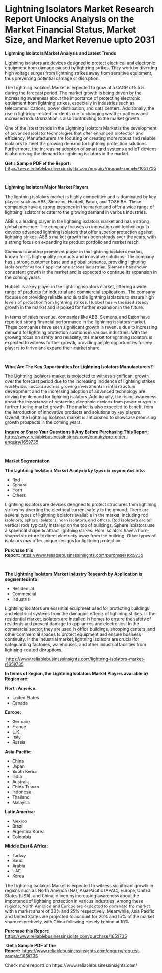 <p><h1>Lightning Isolators Market Research Report Unlocks Analysis on the Market Financial Status, Market Size, and Market Revenue upto 2031</h1></p><p><strong>Lightning Isolators Market Analysis and Latest Trends</strong></p>
<p><p>Lightning isolators are devices designed to protect electrical and electronic equipment from damage caused by lightning strikes. They work by diverting high voltage surges from lightning strikes away from sensitive equipment, thus preventing potential damage or disruption.</p><p>The Lightning Isolators Market is expected to grow at a CAGR of 5.5% during the forecast period. The market growth is being driven by the increasing awareness about the importance of protecting electronic equipment from lightning strikes, especially in industries such as telecommunications, power distribution, and data centers. Additionally, the rise in lightning-related incidents due to changing weather patterns and increased industrialization is also contributing to the market growth.</p><p>One of the latest trends in the Lightning Isolators Market is the development of advanced isolator technologies that offer enhanced protection and efficiency. Manufacturers are focusing on creating more robust and reliable isolators to meet the growing demand for lightning protection solutions. Furthermore, the increasing adoption of smart grid systems and IoT devices is also driving the demand for lightning isolators in the market.</p></p>
<p><strong>Get a Sample PDF of the Report:&nbsp;</strong> <a href="https://www.reliablebusinessinsights.com/enquiry/request-sample/1659735">https://www.reliablebusinessinsights.com/enquiry/request-sample/1659735</a></p>
<p>&nbsp;</p>
<p><strong>Lightning Isolators Major Market Players</strong></p>
<p><p>The lightning isolators market is highly competitive and is dominated by key players such as ABB, Siemens, Hubbell, Eaton, and TOSHIBA. These companies have a strong presence in the market and offer a wide range of lightning isolators to cater to the growing demand in various industries. </p><p>ABB is a leading player in the lightning isolators market and has a strong global presence. The company focuses on innovation and technology to develop advanced lightning isolators that offer superior protection against lightning strikes. ABB's market growth has been steady over the years, with a strong focus on expanding its product portfolio and market reach.</p><p>Siemens is another prominent player in the lightning isolators market, known for its high-quality products and innovative solutions. The company has a strong customer base and a global presence, providing lightning isolators for various applications across industries. Siemens has shown consistent growth in the market and is expected to continue its expansion in the coming years.</p><p>Hubbell is a key player in the lightning isolators market, offering a wide range of products for industrial and commercial applications. The company focuses on providing reliable and durable lightning isolators to ensure high levels of protection from lightning strikes. Hubbell has witnessed steady growth in the market and is poised for further expansion in the future.</p><p>In terms of sales revenue, companies like ABB, Siemens, and Eaton have reported strong financial performance in the lightning isolators market. These companies have seen significant growth in revenue due to increasing demand for lightning protection solutions in various industries. With the growing focus on safety and reliability, the market for lightning isolators is expected to witness further growth, providing ample opportunities for key players to thrive and expand their market share.</p></p>
<p>&nbsp;</p>
<p><strong>What Are The Key Opportunities For Lightning Isolators Manufacturers?</strong></p>
<p><p>The Lightning Isolators market is projected to witness significant growth over the forecast period due to the increasing incidence of lightning strikes worldwide. Factors such as growing investments in infrastructure development and the increasing adoption of advanced technology are driving the demand for lightning isolators. Additionally, the rising awareness about the importance of protecting electronic devices from power surges is further fueling market growth. The market is also expected to benefit from the introduction of innovative products and solutions by key players. Overall, the Lightning Isolators market is anticipated to showcase promising growth prospects in the coming years.</p></p>
<p><strong>Inquire or Share Your Questions If Any Before Purchasing This Report:</strong> <a href="https://www.reliablebusinessinsights.com/enquiry/pre-order-enquiry/1659735">https://www.reliablebusinessinsights.com/enquiry/pre-order-enquiry/1659735</a></p>
<p>&nbsp;</p>
<p><strong>Market Segmentation</strong></p>
<p><strong>The Lightning Isolators Market Analysis by types is segmented into:</strong></p>
<p><ul><li>Rod</li><li>Sphere</li><li>Horn</li><li>Others</li></ul></p>
<p><p>Lightning isolators are devices designed to protect structures from lightning strikes by diverting the electrical current safely to the ground. There are several types of lightning isolators available in the market, including rod isolators, sphere isolators, horn isolators, and others. Rod isolators are tall vertical rods typically installed on the top of buildings. Sphere isolators use a spherical shape to attract lightning strikes. Horn isolators have a horn-shaped structure to direct electricity away from the building. Other types of isolators may offer unique designs for lightning protection.</p></p>
<p><strong>Purchase this Report:&nbsp;</strong><a href="https://www.reliablebusinessinsights.com/purchase/1659735">https://www.reliablebusinessinsights.com/purchase/1659735</a></p>
<p>&nbsp;</p>
<p><strong>The Lightning Isolators Market Industry Research by Application is segmented into:</strong></p>
<p><ul><li>Residential</li><li>Commercial</li><li>Industrial</li></ul></p>
<p><p>Lightning isolators are essential equipment used for protecting buildings and electrical systems from the damaging effects of lightning strikes. In the residential market, isolators are installed in homes to ensure the safety of residents and prevent damage to appliances and electronics. In the commercial sector, they are used in office buildings, shopping centers, and other commercial spaces to protect equipment and ensure business continuity. In the industrial market, lightning isolators are crucial for safeguarding factories, warehouses, and other industrial facilities from lightning-related disruptions.</p></p>
<p><a href="https://www.reliablebusinessinsights.com/lightning-isolators-market-r1659735">&nbsp;https://www.reliablebusinessinsights.com/lightning-isolators-market-r1659735</a></p>
<p><strong>In terms of Region, the Lightning Isolators Market Players available by Region are:</strong></p>
<p>
    <p> <strong> North America: </strong>
        <ul>
            <li>United States</li>
            <li>Canada</li>
        </ul>
        </p> 
    <p> <strong> Europe: </strong>
        <ul>
            <li>Germany</li>
            <li>France</li>
            <li>U.K.</li>
            <li>Italy</li>
            <li>Russia</li>
        </ul>
        </p> 
    <p> <strong> Asia-Pacific: </strong>
        <ul>
            <li>China</li>
            <li>Japan</li>
            <li>South Korea</li>
            <li>India</li>
            <li>Australia</li>
            <li>China Taiwan</li>
            <li>Indonesia</li>
            <li>Thailand</li>
            <li>Malaysia</li>
        </ul>
        </p> 
    <p> <strong> Latin America: </strong>
        <ul>
            <li>Mexico</li>
            <li>Brazil</li>
            <li>Argentina Korea</li>
            <li>Colombia</li>
        </ul>
        </p> 
    <p> <strong> Middle East & Africa: </strong>
        <ul>
            <li>Turkey</li>
            <li>Saudi</li>
            <li>Arabia</li>
            <li>UAE</li>
            <li>Korea</li>
        </ul>
    </p>
    </p>
<p><p>The Lightning Isolators Market is expected to witness significant growth in regions such as North America (NA), Asia Pacific (APAC), Europe, United States (USA), and China, driven by increasing awareness about the importance of lightning protection in various industries. Among these regions, North America and Europe are expected to dominate the market with a market share of 30% and 25% respectively. Meanwhile, Asia Pacific and United States are projected to account for 20% and 15% of the market share respectively, with China following closely behind at 10%.</p></p>
<p><strong>Purchase this Report: </strong><a href="https://www.reliablebusinessinsights.com/purchase/1659735">https://www.reliablebusinessinsights.com/purchase/1659735</a></p>
<p>&nbsp;<strong>Get a Sample PDF of the Report:&nbsp;&nbsp;</strong><a href="https://www.reliablebusinessinsights.com/enquiry/request-sample/1659735">https://www.reliablebusinessinsights.com/enquiry/request-sample/1659735</a></p>
<p><strong></strong></p>
<p>Check more reports on https://www.reliablebusinessinsights.com/</p>